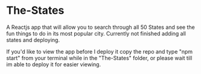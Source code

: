 # The-States
A Reactjs app that will allow you to search through all 50 States and see the fun things to do in its most popular city.
Currently not finished adding all states and deploying.

If you'd like to view the app before I deploy it copy the repo and type "npm start" from your terminal while in the "The-States" folder, or please wait till im able to deploy it for easier viewing. 
